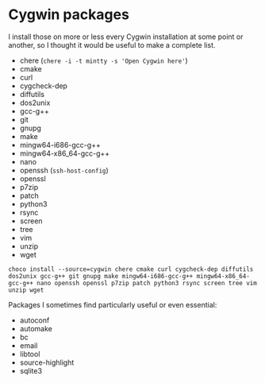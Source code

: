 Cygwin packages
===============

I install those on more or less every Cygwin installation at some point or
another, so I thought it would be useful to make a complete list.

* chere (`chere -i -t mintty -s 'Open Cygwin here'`)
* cmake
* curl
* cygcheck-dep
* diffutils
* dos2unix
* gcc-g++
* git
* gnupg
* make
* mingw64-i686-gcc-g++
* mingw64-x86_64-gcc-g++
* nano
* openssh (`ssh-host-config`)
* openssl
* p7zip
* patch
* python3
* rsync
* screen
* tree
* vim
* unzip
* wget

```
choco install --source=cygwin chere cmake curl cygcheck-dep diffutils dos2unix gcc-g++ git gnupg make mingw64-i686-gcc-g++ mingw64-x86_64-gcc-g++ nano openssh openssl p7zip patch python3 rsync screen tree vim unzip wget
```

Packages I sometimes find particularly useful or even essential:

* autoconf
* automake
* bc
* email
* libtool
* source-highlight
* sqlite3
